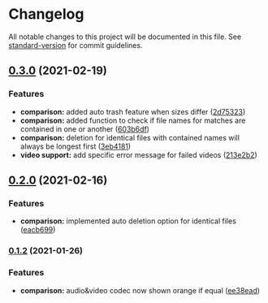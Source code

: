 # Changelog

All notable changes to this project will be documented in this file. See [standard-version](https://github.com/conventional-changelog/standard-version) for commit guidelines.

## [0.3.0](https://github.com/theophanemayaud/vidupe/compare/v0.2.0...v0.3.0) (2021-02-19)


### Features

* **comparison:** added auto trash feature when sizes differ ([2d75323](https://github.com/theophanemayaud/vidupe/commit/2d75323b6a494977dfb7066ff41cd8a6543b7b6e))
* **comparison:** added function to check if file names for matches are contained in one or another ([603b6df](https://github.com/theophanemayaud/vidupe/commit/603b6df0fb76dfe15275c4d396fc399af0701bf2))
* **comparison:** deletion for identical files with contained names will always be longest first ([3eb4181](https://github.com/theophanemayaud/vidupe/commit/3eb418148f56526a0f03f8b18cb795debbc5fbc4))
* **video support:** add specific error message for failed videos ([213e2b2](https://github.com/theophanemayaud/vidupe/commit/213e2b22c2e0bf5485ae2dbaed4649ed6e7ec46d))

## [0.2.0](https://github.com/theophanemayaud/vidupe/compare/v0.1.2...v0.2.0) (2021-02-16)


### Features

* **comparison:** implemented auto deletion option for identical files ([eacb699](https://github.com/theophanemayaud/vidupe/commit/eacb699a1b93c97d957bf756aaaa140b864c085b))

### [0.1.2](https://github.com/theophanemayaud/vidupe/compare/v0.1.1...v0.1.2) (2021-01-26)


### Features

* **comparison:** audio&video codec now shown orange if equal ([ee38ead](https://github.com/theophanemayaud/vidupe/commit/ee38eadb2e818cec08c7b610cdfb800c3d320b5a))
